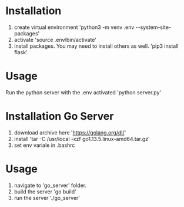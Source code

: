# Installation

1) create virtual environment
'python3 -m venv .env --system-site-packages'
2) activate
'source .env/bin/activate'
3) install packages. You may need to install others as well.
'pip3 install flask'

# Usage 
Run the python server with the .env activated
'python server.py'

# Installation Go Server
1) download archive here 
'https://golang.org/dl/'
2) install 
'tar -C /usr/local -xzf go1.13.5.linux-amd64.tar.gz'
3) set env variale in .bashrc

# Usage
1) navigate to 'go_server' folder.
2) build the server
'go build'
3) run the server
'./go_server'
